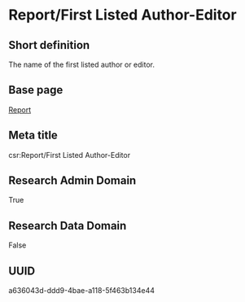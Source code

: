 # Report/First Listed Author-Editor
## Short definition
The name of the first listed author or editor.
## Base page
[Report](../Objects/Report.md)
## Meta title
csr:Report/First Listed Author-Editor
## Research Admin Domain
True
## Research Data Domain
False
## UUID
a636043d-ddd9-4bae-a118-5f463b134e44
